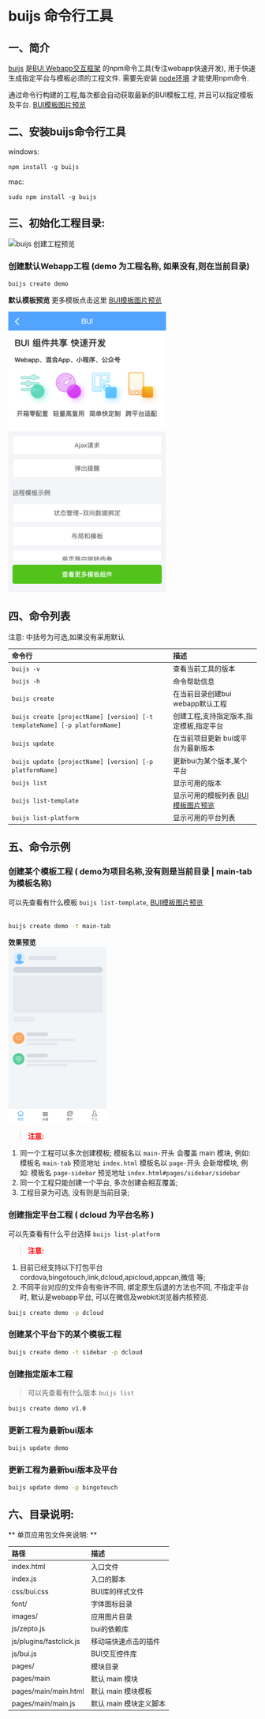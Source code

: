 # buijs 命令行工具

## 一、简介
[buijs](https://github.com/imouou/buijs-cli) 是[BUI Webapp交互框架](http://www.easybui.com) 的npm命令工具(专注webapp快速开发), 用于快速生成指定平台与模板必须的工程文件. 需要先安装 [node环境](https://nodejs.org/zh-cn/) 才能使用npm命令. 

通过命令行构建的工程,每次都会自动获取最新的BUI模板工程, 并且可以指定模板及平台.  [BUI模板图片预览](https://github.com/imouou/BUI-Template/)

## 二、安装buijs命令行工具

windows: 
```
npm install -g buijs
```

mac: 
```
sudo npm install -g buijs
```

## 三、初始化工程目录:

![buijs 创建工程预览](http://www.easybui.com/docs/images/router/buijs-create-demo_low.gif)


### 创建默认Webapp工程 (demo 为工程名称, 如果没有,则在当前目录)

```bash
buijs create demo 
```
**默认模板预览**  更多模板点击这里 [BUI模板图片预览](https://github.com/imouou/BUI-Template/)

<img src="https://raw.githubusercontent.com/imouou/BUI-Template/master/preview.png" alt="">


## 四、命令列表

注意: 中括号为可选,如果没有采用默认

| **命令行**   | **描述**           |
|:------------- |:-------------------|
| `buijs -v`       |查看当前工具的版本    |
| `buijs -h`       |命令帮助信息    |
| `buijs create `  |在当前目录创建bui webapp默认工程    |
| `buijs create [projectName] [version] [-t templateName] [-p platformName]`       |创建工程,支持指定版本,指定模板,指定平台    |
| `buijs update` | 在当前项目更新 bui或平台为最新版本    |
| `buijs update [projectName] [version] [-p platformName]` | 更新bui为某个版本,某个平台    |
| `buijs list`       |显示可用的版本    |
| `buijs list-template`       |显示可用的模板列表 [BUI模板图片预览](https://github.com/imouou/BUI-Template/)    |
| `buijs list-platform`       |显示可用的平台列表    |


## 五、命令示例
### 创建某个模板工程 ( demo为项目名称,没有则是当前目录 | main-tab 为模板名称)
可以先查看有什么模板 `buijs list-template`, [BUI模板图片预览](https://github.com/imouou/BUI-Template/)

```bash

buijs create demo -t main-tab

```

**效果预览**  
<img src="https://raw.githubusercontent.com/imouou/BUI-Template/master/templates/main-tab/preview.png" alt="">
> <strong style="color:red">注意:</strong>
1. 同一个工程可以多次创建模板;
模板名以 `main-`开头 会覆盖 main 模块, 例如: 模板名 `main-tab` 预览地址 `index.html`
模板名以 `page-`开头 会新增模块, 例如: 模板名 `page-sidebar` 预览地址 `index.html#pages/sidebar/sidebar`
2. 同一个工程只能创建一个平台, 多次创建会相互覆盖;
3. 工程目录为可选, 没有则是当前目录;


### 创建指定平台工程 ( dcloud 为平台名称 ) 
可以先查看有什么平台选择 `buijs list-platform`
> <strong style="color:red">注意:</strong>
1. 目前已经支持以下打包平台 cordova,bingotouch,link,dcloud,apicloud,appcan,微信 等; 
2. 不同平台对应的文件会有些许不同, 绑定原生后退的方法也不同, 不指定平台时, 默认是webapp平台, 可以在微信及webkit浏览器内核预览.

```bash
buijs create demo -p dcloud
```


### 创建某个平台下的某个模板工程

```bash
buijs create demo -t sidebar -p dcloud
```

### 创建指定版本工程
> 可以先查看有什么版本 `buijs list`

```bash
buijs create demo v1.0
```


### 更新工程为最新bui版本

```bash
buijs update demo
```


### 更新工程为最新bui版本及平台

```bash
buijs update demo -p bingotouch
```


## 六、目录说明: 

** 单页应用包文件夹说明: **

| **路径**   | **描述**           |
|:------------- |:-------------------|
| index.html     |入口文件    |
| index.js       |入口的脚本    |
| css/bui.css  |BUI库的样式文件    |
| font/         |字体图标目录    |
| images/       |应用图片目录    |
| js/zepto.js  | bui的依赖库  |
| js/plugins/fastclick.js  |  移动端快速点击的插件   |
| js/bui.js       |  BUI交互控件库   |
| pages/      | 模块目录    |
| pages/main       | 默认 main 模块    |
| pages/main/main.html      | 默认 main 模块模板    |
| pages/main/main.js      | 默认 main 模块定义脚本    |
